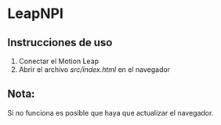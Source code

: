 # LeapNPI

## Instrucciones de uso
1. Conectar el Motion Leap
2. Abrir el archivo *src/index.html* en el navegador

## Nota:
Si no funciona es posible que haya que actualizar el navegador.
